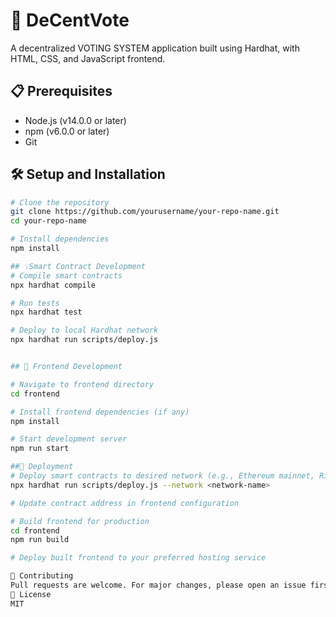 # 🚀 DeCentVote

A decentralized VOTING SYSTEM application built using Hardhat, with HTML, CSS, and JavaScript frontend.

## 📋 Prerequisites

- Node.js (v14.0.0 or later)
- npm (v6.0.0 or later)
- Git

## 🛠️ Setup and Installation

```bash
# Clone the repository
git clone https://github.com/yourusername/your-repo-name.git
cd your-repo-name

# Install dependencies
npm install

## 💡Smart Contract Development
# Compile smart contracts
npx hardhat compile

# Run tests
npx hardhat test

# Deploy to local Hardhat network
npx hardhat run scripts/deploy.js


## 🎨 Frontend Development

# Navigate to frontend directory
cd frontend

# Install frontend dependencies (if any)
npm install

# Start development server
npm run start

##🚢 Deployment
# Deploy smart contracts to desired network (e.g., Ethereum mainnet, Rinkeby)
npx hardhat run scripts/deploy.js --network <network-name>

# Update contract address in frontend configuration

# Build frontend for production
cd frontend
npm run build

# Deploy built frontend to your preferred hosting service

🤝 Contributing
Pull requests are welcome. For major changes, please open an issue first to discuss what you would like to change.
📄 License
MIT

